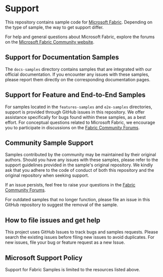 # Support

This repository contains sample code for [Microsoft Fabric](https://www.microsoft.com/microsoft-fabric). Depending on the type of sample, the way to get support differ.

For help and general questions about Microsoft Fabric, explore the forums on the [Microsoft Fabric Community website](https://community.fabric.microsoft.com/).

## Support for Documentation Samples

The `docs-samples` directory contains samples that are integrated with our official documentation. If you encounter any issues with these samples, please report them directly on the corresponding documentation pages.

## Support for Feature and End-to-End Samples

For samples located in the `features-samples` and `e2e-samples` directories, support is provided through GitHub issues in this repository. We offer assistance specifically for bugs found within these samples, as a best effort. For conceptual questions related to Microsoft Fabric, we encourage you to participate in discussions on the [Fabric Community Forums](https://community.fabric.microsoft.com/).

## Community Sample Support

Samples contributed by the community may be maintained by their original authors. Should you have any issues with these samples, please refer to the support guidelines provided in the sample's original repository. We kindly ask that you adhere to the code of conduct of both this repository and the original repository when seeking support.

If an issue persists, feel free to raise your questions in the [Fabric Community Forums](https://community.fabric.microsoft.com/).

For outdated samples that no longer function, please file an issue in this GitHub repository to suggest the removal of the sample.

## How to file issues and get help  

This project uses GitHub Issues to track bugs and samples requests. Please search the existing 
issues before filing new issues to avoid duplicates.  For new issues, file your bug or 
feature request as a new Issue.

## Microsoft Support Policy  

Support for Fabric Samples is limited to the resources listed above.
